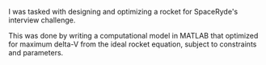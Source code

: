 I was tasked with designing and optimizing a rocket for SpaceRyde's interview challenge.

This was done by writing a computational model in MATLAB that optimized for maximum delta-V from the ideal rocket equation, subject to constraints and parameters.

